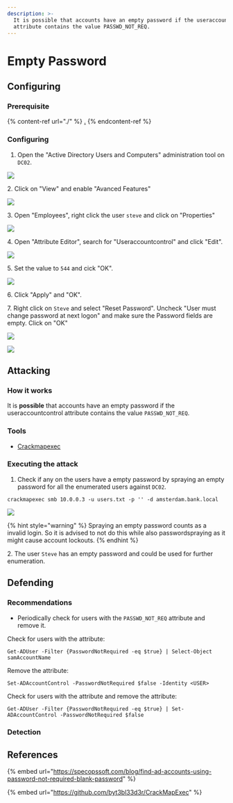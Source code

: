 ```yaml
---
description: >-
  It is possible that accounts have an empty password if the useraccountcontrol
  attribute contains the value PASSWD_NOT_REQ.
---
```


# Empty Password

## Configuring

### Prerequisite&#x20;

{% content-ref url="./" %}
[.](./)
{% endcontent-ref %}

### Configuring

1. Open the "Active Directory Users and Computers" administration tool on `DC02`.

![](<../../../.gitbook/assets/image (5) (1) (1) (1).png>)

2\. Click on "View" and enable "Avanced Features"

![](<../../../.gitbook/assets/image (22) (1) (1).png>)

3\. Open "Employees", right click the user `steve` and click on "Properties"

![](<../../../.gitbook/assets/image (15) (1) (1).png>)

4\. Open "Attribute Editor", search for "Useraccountcontrol" and click "Edit".

![](<../../../.gitbook/assets/image (16) (1).png>)

5\. Set the value to `544` and cick "OK".

![](<../../../.gitbook/assets/image (14) (1) (1) (1).png>)

6\. Click "Apply" and "OK".

7\. Right click on `Steve` and select "Reset Password". Uncheck "User must change password at next logon" and make sure the Password fields are empty. Click on "OK"

![](<../../../.gitbook/assets/image (64) (1) (1) (1) (1) (1) (1) (1) (1).png>)

![](<../../../.gitbook/assets/image (66) (1) (1) (1) (1).png>)

## Attacking

### How it works

It is **possible** that accounts have an empty password if the useraccountcontrol attribute contains the value `PASSWD_NOT_REQ`.

### Tools

* [Crackmapexec](https://github.com/byt3bl33d3r/CrackMapExec)

### Executing the attack

1. Check if any on the users have a empty password by spraying an empty password for all the enumerated users against `DC02`.

```
crackmapexec smb 10.0.0.3 -u users.txt -p '' -d amsterdam.bank.local
```

![](<../../../.gitbook/assets/image (62) (1) (1) (1) (1).png>)

{% hint style="warning" %}
Spraying an empty password counts as a invalid login. So it is advised to not do this while also passwordspraying as it might cause account lockouts.
{% endhint %}

2\. The user `Steve` has an empty password and could be used for further enumeration.

## Defending

### Recommendations

* Periodically check for users with the `PASSWD_NOT_REQ` attribute and remove it.

Check for users with the attribute:

```
Get-ADUser -Filter {PasswordNotRequired -eq $true} | Select-Object samAccountName
```

Remove the attribute:

```
Set-ADAccountControl -PasswordNotRequired $false -Identity <USER>
```

Check for users with the attribute and remove the attribute:

```
Get-ADUser -Filter {PasswordNotRequired -eq $true} | Set-ADAccountControl -PasswordNotRequired $false
```

### Detection





## References

{% embed url="https://specopssoft.com/blog/find-ad-accounts-using-password-not-required-blank-password" %}

{% embed url="https://github.com/byt3bl33d3r/CrackMapExec" %}
